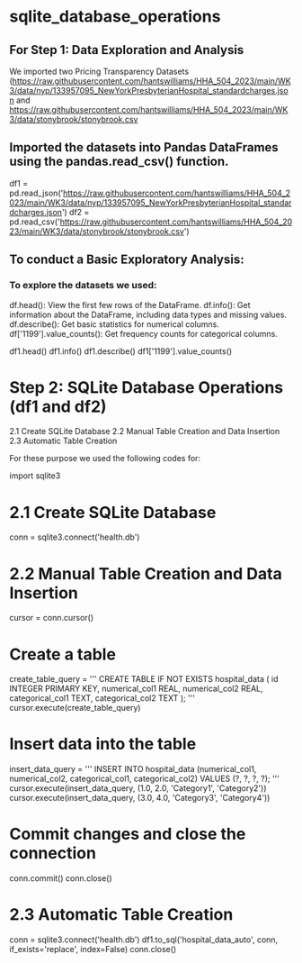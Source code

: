 # sqlite_database_operations
## For Step 1: Data Exploration and Analysis
We imported two Pricing Transparency Datasets (https://raw.githubusercontent.com/hantswilliams/HHA_504_2023/main/WK3/data/nyp/133957095_NewYorkPresbyterianHospital_standardcharges.json and https://raw.githubusercontent.com/hantswilliams/HHA_504_2023/main/WK3/data/stonybrook/stonybrook.csv

## Imported the datasets into Pandas DataFrames using the pandas.read_csv() function.

df1 = pd.read_json('https://raw.githubusercontent.com/hantswilliams/HHA_504_2023/main/WK3/data/nyp/133957095_NewYorkPresbyterianHospital_standardcharges.json')
df2 = pd.read_csv('https://raw.githubusercontent.com/hantswilliams/HHA_504_2023/main/WK3/data/stonybrook/stonybrook.csv')

## To conduct a Basic Exploratory Analysis:

### To explore the datasets we used:
df.head(): View the first few rows of the DataFrame.
df.info(): Get information about the DataFrame, including data types and missing values.
df.describe(): Get basic statistics for numerical columns.
df['1199'].value_counts(): Get frequency counts for categorical columns.

df1.head()
df1.info()
df1.describe()
df1['1199'].value_counts()

# Step 2: SQLite Database Operations (df1 and df2)

2.1 Create SQLite Database
2.2 Manual Table Creation and Data Insertion
2.3 Automatic Table Creation

For these purpose we used the following codes for:

import sqlite3

# 2.1 Create SQLite Database
conn = sqlite3.connect('health.db')

# 2.2 Manual Table Creation and Data Insertion
cursor = conn.cursor()

# Create a table
create_table_query = '''
CREATE TABLE IF NOT EXISTS hospital_data (
    id INTEGER PRIMARY KEY,
    numerical_col1 REAL,
    numerical_col2 REAL,
    categorical_col1 TEXT,
    categorical_col2 TEXT
);
'''
cursor.execute(create_table_query)

# Insert data into the table
insert_data_query = '''
INSERT INTO hospital_data (numerical_col1, numerical_col2, categorical_col1, categorical_col2)
VALUES (?, ?, ?, ?);
'''
cursor.execute(insert_data_query, (1.0, 2.0, 'Category1', 'Category2'))
cursor.execute(insert_data_query, (3.0, 4.0, 'Category3', 'Category4'))

# Commit changes and close the connection
conn.commit()
conn.close()

# 2.3 Automatic Table Creation

conn = sqlite3.connect('health.db')
df1.to_sql('hospital_data_auto', conn, if_exists='replace', index=False)
conn.close()


